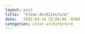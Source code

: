 ```yaml
---
layout: post
title:  "Clean Architecture"
date:   2025-03-16 22:00:00 -0300
categories: clean architecture
---
```


